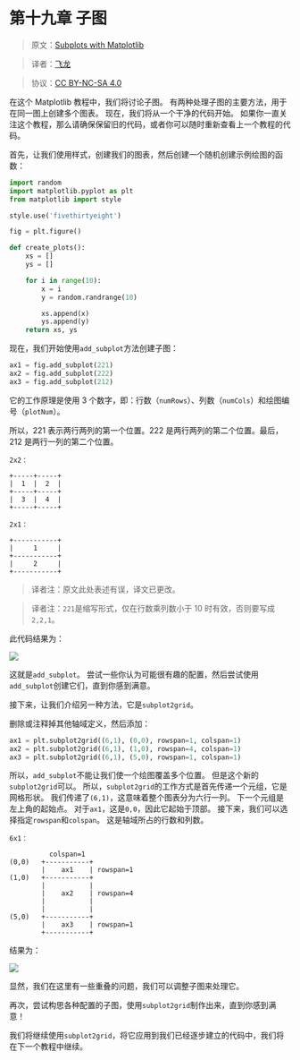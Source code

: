 # 第十九章 子图

> 原文：[Subplots with Matplotlib](https://pythonprogramming.net/subplot2grid-add_subplot-matplotlib-tutorial/)

> 译者：[飞龙](https://github.com/)

> 协议：[CC BY-NC-SA 4.0](http://creativecommons.org/licenses/by-nc-sa/4.0/)

在这个 Matplotlib 教程中，我们将讨论子图。 有两种处理子图的主要方法，用于在同一图上创建多个图表。 现在，我们将从一个干净的代码开始。 如果你一直关注这个教程，那么请确保保留旧的代码，或者你可以随时重新查看上一个教程的代码。

首先，让我们使用样式，创建我们的图表，然后创建一个随机创建示例绘图的函数：

```py
import random
import matplotlib.pyplot as plt
from matplotlib import style

style.use('fivethirtyeight')

fig = plt.figure()

def create_plots():
    xs = []
    ys = []

    for i in range(10):
        x = i
        y = random.randrange(10)

        xs.append(x)
        ys.append(y)
    return xs, ys
```

现在，我们开始使用`add_subplot`方法创建子图：

```py
ax1 = fig.add_subplot(221)
ax2 = fig.add_subplot(222)
ax3 = fig.add_subplot(212)
```

它的工作原理是使用 3 个数字，即：行数（`numRows`）、列数（`numCols`）和绘图编号（`plotNum`）。

所以，221 表示两行两列的第一个位置。222 是两行两列的第二个位置。最后，212 是两行一列的第二个位置。

```
2x2：

+-----+-----+
|  1  |  2  |
+-----+-----+
|  3  |  4  |
+-----+-----+

2x1：

+-----------+
|     1     |
+-----------+
|     2     |
+-----------+
```

> 译者注：原文此处表述有误，译文已更改。

> 译者注：`221`是缩写形式，仅在行数乘列数小于 10 时有效，否则要写成`2,2,1`。

此代码结果为：

![](https://pythonprogramming.net/static/images/matplotlib/matplotlib-add_subplot-tutorial.png)

这就是`add_subplot`。 尝试一些你认为可能很有趣的配置，然后尝试使用`add_subplot`创建它们，直到你感到满意。

接下来，让我们介绍另一种方法，它是`subplot2grid`。

删除或注释掉其他轴域定义，然后添加：

```py
ax1 = plt.subplot2grid((6,1), (0,0), rowspan=1, colspan=1)
ax2 = plt.subplot2grid((6,1), (1,0), rowspan=4, colspan=1)
ax3 = plt.subplot2grid((6,1), (5,0), rowspan=1, colspan=1)
```

所以，`add_subplot`不能让我们使一个绘图覆盖多个位置。 但是这个新的`subplot2grid`可以。 所以，`subplot2grid`的工作方式是首先传递一个元组，它是网格形状。 我们传递了`(6,1)`，这意味着整个图表分为六行一列。 下一个元组是左上角的起始点。 对于`ax1`，这是`0,0`，因此它起始于顶部。 接下来，我们可以选择指定`rowspan`和`colspan`。 这是轴域所占的行数和列数。


```
6x1：

          colspan=1
(0,0)   +-----------+
        |    ax1    | rowspan=1
(1,0)   +-----------+
        |           |
        |    ax2    | rowspan=4
        |           |
        |           |
(5,0)   +-----------+
        |    ax3    | rowspan=1
        +-----------+
```

结果为：

![](https://pythonprogramming.net/static/images/matplotlib/matplotlib-subplots-with-subplot2grid-tutorial.png)

显然，我们在这里有一些重叠的问题，我们可以调整子图来处理它。

再次，尝试构思各种配置的子图，使用`subplot2grid`制作出来，直到你感到满意！

我们将继续使用`subplot2grid`，将它应用到我们已经逐步建立的代码中，我们将在下一个教程中继续。
